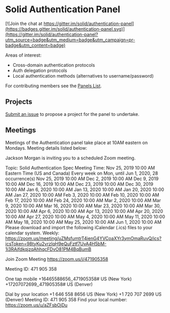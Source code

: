 # Solid Authentication Panel

[![Join the chat at https://gitter.im/solid/authentication-panel](https://badges.gitter.im/solid/authentication-panel.svg)](https://gitter.im/solid/authentication-panel?utm_source=badge&utm_medium=badge&utm_campaign=pr-badge&utm_content=badge)

Areas of interest:

* Cross-domain authentication protocols
* Auth delegation protocols
* Local authentication methods (alternatives to username/password)

For contributing members see the
[Panels List](https://github.com/solid/process/blob/master/panels.md#authentication-panel).

## Projects

[Submit an issue](https://github.com/solid/authentication-panel/issues/new)
to propose a project for the panel to undertake.

## Meetings

Meetings of the Authentication panel take place at 10AM eastern on Mondays. Meeting details listed below:

Jackson Morgan is inviting you to a scheduled Zoom meeting.

Topic: Solid Authentication Spec Meeting
Time: Nov 25, 2019 10:00 AM Eastern Time (US and Canada)
        Every week on Mon, until Jun 1, 2020, 28 occurrence(s)
        Nov 25, 2019 10:00 AM
        Dec 2, 2019 10:00 AM
        Dec 9, 2019 10:00 AM
        Dec 16, 2019 10:00 AM
        Dec 23, 2019 10:00 AM
        Dec 30, 2019 10:00 AM
        Jan 6, 2020 10:00 AM
        Jan 13, 2020 10:00 AM
        Jan 20, 2020 10:00 AM
        Jan 27, 2020 10:00 AM
        Feb 3, 2020 10:00 AM
        Feb 10, 2020 10:00 AM
        Feb 17, 2020 10:00 AM
        Feb 24, 2020 10:00 AM
        Mar 2, 2020 10:00 AM
        Mar 9, 2020 10:00 AM
        Mar 16, 2020 10:00 AM
        Mar 23, 2020 10:00 AM
        Mar 30, 2020 10:00 AM
        Apr 6, 2020 10:00 AM
        Apr 13, 2020 10:00 AM
        Apr 20, 2020 10:00 AM
        Apr 27, 2020 10:00 AM
        May 4, 2020 10:00 AM
        May 11, 2020 10:00 AM
        May 18, 2020 10:00 AM
        May 25, 2020 10:00 AM
        Jun 1, 2020 10:00 AM
Please download and import the following iCalendar (.ics) files to your calendar system.
Weekly: https://zoom.us/meeting/uZMsfumtrT4ienG4YVCoaXYr3ymOmaRuvQ/ics?icsToken=98tyKu2vrzIqH9eQuFztf7UvA4H5bM-1i3RAjfdkqjzqAhhqcFDvO81PM4BqBumB

Join Zoom Meeting
https://zoom.us/j/471905358

Meeting ID: 471 905 358

One tap mobile
+16465588656,,471905358# US (New York)
+17207072699,,471905358# US (Denver)

Dial by your location
        +1 646 558 8656 US (New York)
        +1 720 707 2699 US (Denver)
Meeting ID: 471 905 358
Find your local number: https://zoom.us/u/aZFsbOjDu


